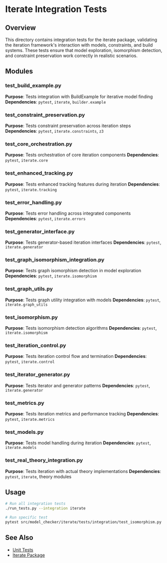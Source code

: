 # Iterate Integration Tests

## Overview

This directory contains integration tests for the iterate package, validating the iteration framework's interaction with models, constraints, and build systems. These tests ensure that model exploration, isomorphism detection, and constraint preservation work correctly in realistic scenarios.

## Modules

### test_build_example.py
**Purpose**: Tests integration with BuildExample for iterative model finding
**Dependencies**: `pytest`, `iterate`, `builder.example`

### test_constraint_preservation.py
**Purpose**: Tests constraint preservation across iteration steps
**Dependencies**: `pytest`, `iterate.constraints`, `z3`

### test_core_orchestration.py
**Purpose**: Tests orchestration of core iteration components
**Dependencies**: `pytest`, `iterate.core`

### test_enhanced_tracking.py
**Purpose**: Tests enhanced tracking features during iteration
**Dependencies**: `pytest`, `iterate.tracking`

### test_error_handling.py
**Purpose**: Tests error handling across integrated components
**Dependencies**: `pytest`, `iterate.errors`

### test_generator_interface.py
**Purpose**: Tests generator-based iteration interfaces
**Dependencies**: `pytest`, `iterate.generator`

### test_graph_isomorphism_integration.py
**Purpose**: Tests graph isomorphism detection in model exploration
**Dependencies**: `pytest`, `iterate.isomorphism`

### test_graph_utils.py
**Purpose**: Tests graph utility integration with models
**Dependencies**: `pytest`, `iterate.graph_utils`

### test_isomorphism.py
**Purpose**: Tests isomorphism detection algorithms
**Dependencies**: `pytest`, `iterate.isomorphism`

### test_iteration_control.py
**Purpose**: Tests iteration control flow and termination
**Dependencies**: `pytest`, `iterate.control`

### test_iterator_generator.py
**Purpose**: Tests iterator and generator patterns
**Dependencies**: `pytest`, `iterate.generator`

### test_metrics.py
**Purpose**: Tests iteration metrics and performance tracking
**Dependencies**: `pytest`, `iterate.metrics`

### test_models.py
**Purpose**: Tests model handling during iteration
**Dependencies**: `pytest`, `iterate.models`

### test_real_theory_integration.py
**Purpose**: Tests iteration with actual theory implementations
**Dependencies**: `pytest`, `iterate`, theory modules

## Usage

```bash
# Run all integration tests
./run_tests.py --integration iterate

# Run specific test
pytest src/model_checker/iterate/tests/integration/test_isomorphism.py -v
```

## See Also

- [Unit Tests](../unit/README.md)
- [Iterate Package](../../README.md)